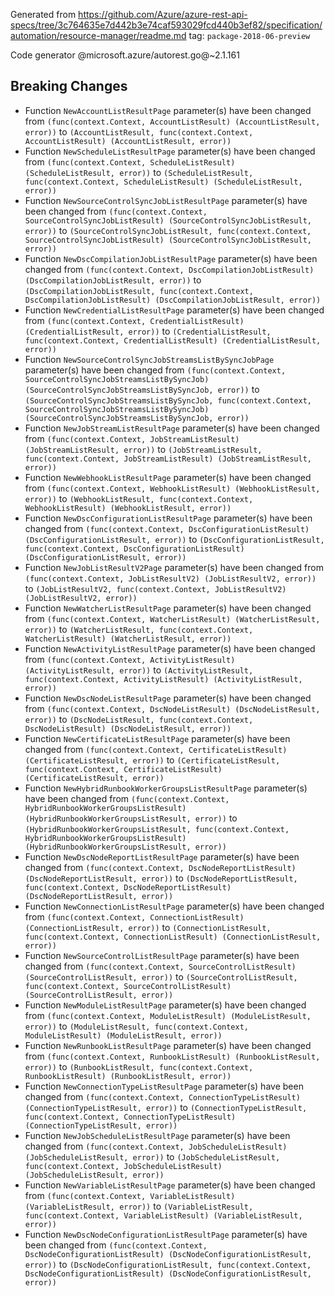 Generated from https://github.com/Azure/azure-rest-api-specs/tree/3c764635e7d442b3e74caf593029fcd440b3ef82/specification/automation/resource-manager/readme.md tag: `package-2018-06-preview`

Code generator @microsoft.azure/autorest.go@~2.1.161

## Breaking Changes

- Function `NewAccountListResultPage` parameter(s) have been changed from `(func(context.Context, AccountListResult) (AccountListResult, error))` to `(AccountListResult, func(context.Context, AccountListResult) (AccountListResult, error))`
- Function `NewScheduleListResultPage` parameter(s) have been changed from `(func(context.Context, ScheduleListResult) (ScheduleListResult, error))` to `(ScheduleListResult, func(context.Context, ScheduleListResult) (ScheduleListResult, error))`
- Function `NewSourceControlSyncJobListResultPage` parameter(s) have been changed from `(func(context.Context, SourceControlSyncJobListResult) (SourceControlSyncJobListResult, error))` to `(SourceControlSyncJobListResult, func(context.Context, SourceControlSyncJobListResult) (SourceControlSyncJobListResult, error))`
- Function `NewDscCompilationJobListResultPage` parameter(s) have been changed from `(func(context.Context, DscCompilationJobListResult) (DscCompilationJobListResult, error))` to `(DscCompilationJobListResult, func(context.Context, DscCompilationJobListResult) (DscCompilationJobListResult, error))`
- Function `NewCredentialListResultPage` parameter(s) have been changed from `(func(context.Context, CredentialListResult) (CredentialListResult, error))` to `(CredentialListResult, func(context.Context, CredentialListResult) (CredentialListResult, error))`
- Function `NewSourceControlSyncJobStreamsListBySyncJobPage` parameter(s) have been changed from `(func(context.Context, SourceControlSyncJobStreamsListBySyncJob) (SourceControlSyncJobStreamsListBySyncJob, error))` to `(SourceControlSyncJobStreamsListBySyncJob, func(context.Context, SourceControlSyncJobStreamsListBySyncJob) (SourceControlSyncJobStreamsListBySyncJob, error))`
- Function `NewJobStreamListResultPage` parameter(s) have been changed from `(func(context.Context, JobStreamListResult) (JobStreamListResult, error))` to `(JobStreamListResult, func(context.Context, JobStreamListResult) (JobStreamListResult, error))`
- Function `NewWebhookListResultPage` parameter(s) have been changed from `(func(context.Context, WebhookListResult) (WebhookListResult, error))` to `(WebhookListResult, func(context.Context, WebhookListResult) (WebhookListResult, error))`
- Function `NewDscConfigurationListResultPage` parameter(s) have been changed from `(func(context.Context, DscConfigurationListResult) (DscConfigurationListResult, error))` to `(DscConfigurationListResult, func(context.Context, DscConfigurationListResult) (DscConfigurationListResult, error))`
- Function `NewJobListResultV2Page` parameter(s) have been changed from `(func(context.Context, JobListResultV2) (JobListResultV2, error))` to `(JobListResultV2, func(context.Context, JobListResultV2) (JobListResultV2, error))`
- Function `NewWatcherListResultPage` parameter(s) have been changed from `(func(context.Context, WatcherListResult) (WatcherListResult, error))` to `(WatcherListResult, func(context.Context, WatcherListResult) (WatcherListResult, error))`
- Function `NewActivityListResultPage` parameter(s) have been changed from `(func(context.Context, ActivityListResult) (ActivityListResult, error))` to `(ActivityListResult, func(context.Context, ActivityListResult) (ActivityListResult, error))`
- Function `NewDscNodeListResultPage` parameter(s) have been changed from `(func(context.Context, DscNodeListResult) (DscNodeListResult, error))` to `(DscNodeListResult, func(context.Context, DscNodeListResult) (DscNodeListResult, error))`
- Function `NewCertificateListResultPage` parameter(s) have been changed from `(func(context.Context, CertificateListResult) (CertificateListResult, error))` to `(CertificateListResult, func(context.Context, CertificateListResult) (CertificateListResult, error))`
- Function `NewHybridRunbookWorkerGroupsListResultPage` parameter(s) have been changed from `(func(context.Context, HybridRunbookWorkerGroupsListResult) (HybridRunbookWorkerGroupsListResult, error))` to `(HybridRunbookWorkerGroupsListResult, func(context.Context, HybridRunbookWorkerGroupsListResult) (HybridRunbookWorkerGroupsListResult, error))`
- Function `NewDscNodeReportListResultPage` parameter(s) have been changed from `(func(context.Context, DscNodeReportListResult) (DscNodeReportListResult, error))` to `(DscNodeReportListResult, func(context.Context, DscNodeReportListResult) (DscNodeReportListResult, error))`
- Function `NewConnectionListResultPage` parameter(s) have been changed from `(func(context.Context, ConnectionListResult) (ConnectionListResult, error))` to `(ConnectionListResult, func(context.Context, ConnectionListResult) (ConnectionListResult, error))`
- Function `NewSourceControlListResultPage` parameter(s) have been changed from `(func(context.Context, SourceControlListResult) (SourceControlListResult, error))` to `(SourceControlListResult, func(context.Context, SourceControlListResult) (SourceControlListResult, error))`
- Function `NewModuleListResultPage` parameter(s) have been changed from `(func(context.Context, ModuleListResult) (ModuleListResult, error))` to `(ModuleListResult, func(context.Context, ModuleListResult) (ModuleListResult, error))`
- Function `NewRunbookListResultPage` parameter(s) have been changed from `(func(context.Context, RunbookListResult) (RunbookListResult, error))` to `(RunbookListResult, func(context.Context, RunbookListResult) (RunbookListResult, error))`
- Function `NewConnectionTypeListResultPage` parameter(s) have been changed from `(func(context.Context, ConnectionTypeListResult) (ConnectionTypeListResult, error))` to `(ConnectionTypeListResult, func(context.Context, ConnectionTypeListResult) (ConnectionTypeListResult, error))`
- Function `NewJobScheduleListResultPage` parameter(s) have been changed from `(func(context.Context, JobScheduleListResult) (JobScheduleListResult, error))` to `(JobScheduleListResult, func(context.Context, JobScheduleListResult) (JobScheduleListResult, error))`
- Function `NewVariableListResultPage` parameter(s) have been changed from `(func(context.Context, VariableListResult) (VariableListResult, error))` to `(VariableListResult, func(context.Context, VariableListResult) (VariableListResult, error))`
- Function `NewDscNodeConfigurationListResultPage` parameter(s) have been changed from `(func(context.Context, DscNodeConfigurationListResult) (DscNodeConfigurationListResult, error))` to `(DscNodeConfigurationListResult, func(context.Context, DscNodeConfigurationListResult) (DscNodeConfigurationListResult, error))`
